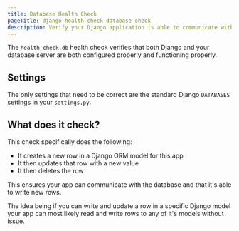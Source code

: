 ```yaml
---
title: Database Health Check
pageTitle: django-health-check database check
description: Verify your Django application is able to communicate with the database server
---
```


The `health_check.db` health check verifies that both Django and your database
server are both configured properly and functioning properly.

## Settings

The only settings that need to be correct are the standard Django `DATABASES`
settings in your `settings.py`.

## What does it check?

This check specifically does the following:

- It creates a new row in a Django ORM model for this app
- It then updates that row with a new value
- It then deletes the row

This ensures your app can communicate with the database and that it's able to
write new rows.

The idea being if you can write and update a row in a specific Django model
your app can most likely read and write rows to any of it's models without
issue.